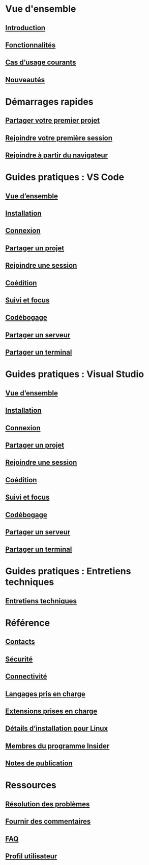 <!-- markdownlint-disable MD022 MD025 -->
# Vue d'ensemble
## [Introduction](index.md)
## [Fonctionnalités](overview/features.md)
## [Cas d’usage courants](reference/use-cases.md)
## [Nouveautés](overview/what's-new.md)
# Démarrages rapides
## [Partager votre premier projet](quickstart/share.md)
## [Rejoindre votre première session](quickstart/join.md)
## [Rejoindre à partir du navigateur](quickstart/browser-join.md)
# Guides pratiques : VS Code
## [Vue d’ensemble](use/vscode.md)
## [Installation](use/vscode.md#installation)
## [Connexion](use/vscode.md#sign-in)
## [Partager un projet](use/vscode.md#share-a-project)
## [Rejoindre une session](use/vscode.md#join-a-collaboration-session)
## [Coédition](use/vscode.md#co-editing)
## [Suivi et focus](use/vscode.md#following)
## [Codébogage](use/vscode.md#co-debugging)
## [Partager un serveur](use/vscode.md#share-a-server)
## [Partager un terminal](use/vscode.md#share-a-terminal)
# Guides pratiques : Visual Studio
## [Vue d’ensemble](use/vs.md)
## [Installation](use/vs.md#installation)
## [Connexion](use/vs.md#sign-in)
## [Partager un projet](use/vs.md#share-a-project)
## [Rejoindre une session](use/vs.md#join-a-collaboration-session)
## [Coédition](use/vs.md#co-editing)
## [Suivi et focus](use/vs.md#following)
## [Codébogage](use/vs.md#co-debugging)
## [Partager un serveur](use/vs.md#share-a-server)
## [Partager un terminal](use/vs.md#share-a-terminal)
# Guides pratiques : Entretiens techniques
## [Entretiens techniques](use/technical-interviews.md)
# Référence
## [Contacts](reference/contacts.md)
## [Sécurité](reference/security.md)
## [Connectivité](reference/connectivity.md)
## [Langages pris en charge](reference/platform-support.md)
## [Extensions prises en charge](reference/extensions.md)


## [Détails d’installation pour Linux](reference/linux.md)
## [Membres du programme Insider](reference/insiders.md)
## [Notes de publication](https://aka.ms/vsls-releases)
# Ressources
## [Résolution des problèmes](troubleshooting.md)
## [Fournir des commentaires](support.md)
## [FAQ](faq.md)
## [Profil utilisateur](user-profile.md)
